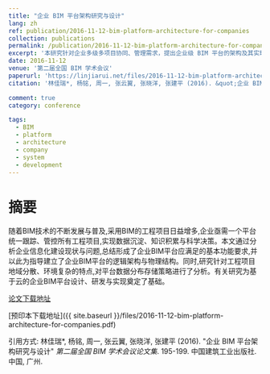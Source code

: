 ```yaml
---
title: "企业 BIM 平台架构研究与设计"
lang: zh
ref: publication/2016-11-12-bim-platform-architecture-for-companies
collection: publications
permalink: /publication/2016-11-12-bim-platform-architecture-for-companies
excerpt: '本研究针对企业多级多项目协同、管理需求，提出企业级 BIM 平台的架构及其实现方法'
date: 2016-11-12
venue: '第二届全国 BIM 学术会议'
paperurl: 'https://linjiarui.net/files/2016-11-12-bim-platform-architecture-for-companies.pdf'
citation: '林佳瑞*, 杨铭, 周一, 张云翼, 张晓洋, 张建平 (2016). &quot;企业 BIM 平台架构研究与设计&quot; <i>第二届全国 BIM 学术会议论文集</i>. 195-199. 中国建筑工业出版社. 中国, 广州.'

comment: true
category: conference

tags: 
  - BIM
  - platform
  - architecture
  - company
  - system
  - development
---
```



摘要
====

随着BIM技术的不断发展与普及,采用BIM的工程项目日益增多,企业亟需一个平台统一跟踪、管控所有工程项目,实现数据沉淀、知识积累与科学决策。本文通过分析企业信息化建设现状与问题,总结形成了企业BIM平台应满足的基本功能要求,并以此为指导建立了企业BIM平台的逻辑架构与物理结构。同时,研究针对工程项目地域分散、环境复杂的特点,对平台数据分布存储策略进行了分析。有关研究为基于云的企业BIM平台设计、研发与实现奠定了基础。

[论文下载地址](http://kns.cnki.net/KCMS/detail/detail.aspx?dbcode=CPFD&dbname=CPFDLAST2016&filename=JGCB201611001035&v=MTI1NDNSTHlySWJMRzRIOWZOcm85Rlplc01DUk5LdWhkaG5qOThUbmpxcXhkRWVNT1VLcmlmWnU5dkh5bmxVNzNKSkZv)

[预印本下载地址]({{ site.baseurl }}/files/2016-11-12-bim-platform-architecture-for-companies.pdf)

引用方式: 林佳瑞*, 杨铭, 周一, 张云翼, 张晓洋, 张建平 (2016). &quot;企业 BIM 平台架构研究与设计&quot; <i>第二届全国 BIM 学术会议论文集</i>. 195-199. 中国建筑工业出版社. 中国, 广州.